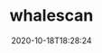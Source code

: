 ---
date: '2020-10-18T18:28:24'
draft: false
metadata:
  description: Whalescan is a vulnerability scanner for Windows containers, which
    performs several benchmark checks, as well as checking for CVEs/vulnerable packages
    on the container
  homepage: ''
  name: whalescan
  owner:
    github_url: https://github.com/nccgroup
    login: nccgroup
    name: NCC Group Plc
    url: https://www.nccgroup.com
  url: https://github.com/nccgroup/whalescan
tags:
- containers
title: whalescan
type: tool
---